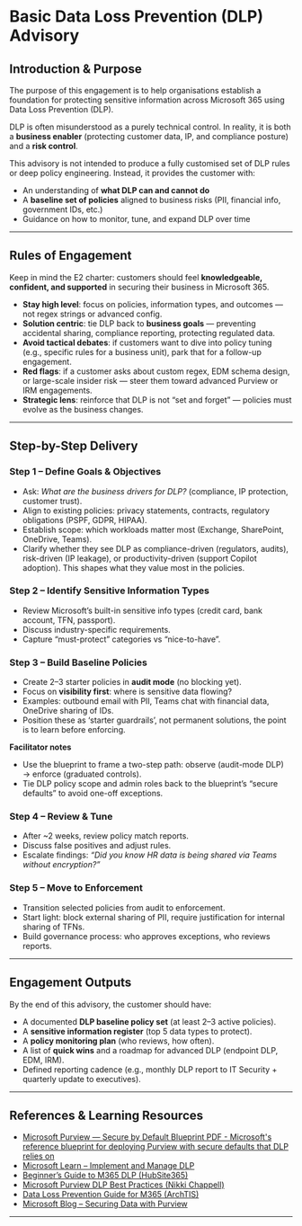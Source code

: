 # Basic Data Loss Prevention (DLP) Advisory

## Introduction & Purpose

The purpose of this engagement is to help organisations establish a foundation for protecting sensitive information across Microsoft 365 using Data Loss Prevention (DLP).  

DLP is often misunderstood as a purely technical control. In reality, it is both a **business enabler** (protecting customer data, IP, and compliance posture) and a **risk control**.  

This advisory is not intended to produce a fully customised set of DLP rules or deep policy engineering. Instead, it provides the customer with:  
- An understanding of **what DLP can and cannot do**  
- A **baseline set of policies** aligned to business risks (PII, financial info, government IDs, etc.)  
- Guidance on how to monitor, tune, and expand DLP over time  

---

## Rules of Engagement

Keep in mind the E2 charter: customers should feel **knowledgeable, confident, and supported** in securing their business in Microsoft 365.

- **Stay high level**: focus on policies, information types, and outcomes — not regex strings or advanced config.  
- **Solution centric**: tie DLP back to **business goals** — preventing accidental sharing, compliance reporting, protecting regulated data.  
- **Avoid tactical debates**: if customers want to dive into policy tuning (e.g., specific rules for a business unit), park that for a follow-up engagement.  
- **Red flags**: if a customer asks about custom regex, EDM schema design, or large-scale insider risk — steer them toward advanced Purview or IRM engagements.  
- **Strategic lens**: reinforce that DLP is not “set and forget” — policies must evolve as the business changes.  

---

## Step-by-Step Delivery

### Step 1 – Define Goals & Objectives
- Ask: *What are the business drivers for DLP?* (compliance, IP protection, customer trust).  
- Align to existing policies: privacy statements, contracts, regulatory obligations (PSPF, GDPR, HIPAA).  
- Establish scope: which workloads matter most (Exchange, SharePoint, OneDrive, Teams).
- Clarify whether they see DLP as compliance-driven (regulators, audits), risk-driven (IP leakage), or productivity-driven (support Copilot adoption). This shapes what they value most in the policies.

### Step 2 – Identify Sensitive Information Types
- Review Microsoft’s built-in sensitive info types (credit card, bank account, TFN, passport).  
- Discuss industry-specific requirements.  
- Capture “must-protect” categories vs “nice-to-have”.  

### Step 3 – Build Baseline Policies
- Create 2–3 starter policies in **audit mode** (no blocking yet).  
- Focus on **visibility first**: where is sensitive data flowing?  
- Examples: outbound email with PII, Teams chat with financial data, OneDrive sharing of IDs.
- Position these as ‘starter guardrails’, not permanent solutions, the point is to learn before enforcing.

**Facilitator notes**
- Use the blueprint to frame a two-step path: observe (audit-mode DLP) → enforce (graduated controls).  
- Tie DLP policy scope and admin roles back to the blueprint’s “secure defaults” to avoid one-off exceptions.

### Step 4 – Review & Tune
- After ~2 weeks, review policy match reports.  
- Discuss false positives and adjust rules.  
- Escalate findings: *“Did you know HR data is being shared via Teams without encryption?”*  

### Step 5 – Move to Enforcement
- Transition selected policies from audit to enforcement.  
- Start light: block external sharing of PII, require justification for internal sharing of TFNs.  
- Build governance process: who approves exceptions, who reviews reports.  

---

## Engagement Outputs

By the end of this advisory, the customer should have:  
- A documented **DLP baseline policy set** (at least 2–3 active policies).  
- A **sensitive information register** (top 5 data types to protect).  
- A **policy monitoring plan** (who reviews, how often).  
- A list of **quick wins** and a roadmap for advanced DLP (endpoint DLP, EDM, IRM).
- Defined reporting cadence (e.g., monthly DLP report to IT Security + quarterly update to executives).

---

## References & Learning Resources

- [Microsoft Purview — Secure by Default Blueprint PDF - Microsoft's reference blueprint for deploying Purview with secure defaults that DLP relies on](https://github.com/microsoft/purview/blob/95e2d91f802804d17f82dd58fd9fe9ce0c470106/purview-blueprints/Secure%20by%20default%20with%20Microsoft%20Purview.pdf)
- [Microsoft Learn – Implement and Manage DLP](https://learn.microsoft.com/en-us/training/paths/purview-implement-manage-dlp/)  
- [Beginner’s Guide to M365 DLP (HubSite365)](https://www.hubsite365.com/en-ww/crm-pages/data-loss-prevention-in-microsoft-365-easy-guide-for-beginners-01a76489-6ca2-405e-b57a-afc94ad6f880.htm)  
- [Microsoft Purview DLP Best Practices (Nikki Chappell)](https://nikkichapple.com/microsoft-purview-dlp-best-practices/)  
- [Data Loss Prevention Guide for M365 (ArchTIS)](https://www.archtis.com/data-loss-prevention-guide-for-microsoft-365-and-sharepoint/)  
- [Microsoft Blog – Securing Data with Purview](https://www.microsoft.com/en-us/security/blog/2025/04/25/explore-practical-best-practices-to-secure-your-data-with-microsoft-purview/)  

---


